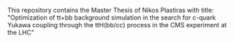 This repository contains the Master Thesis of Nikos Plastiras with title: "Optimization of tt+bb background simulation in the search for c-quark Yukawa coupling through the ttH(bb/cc) process in the CMS experiment at the LHC"
